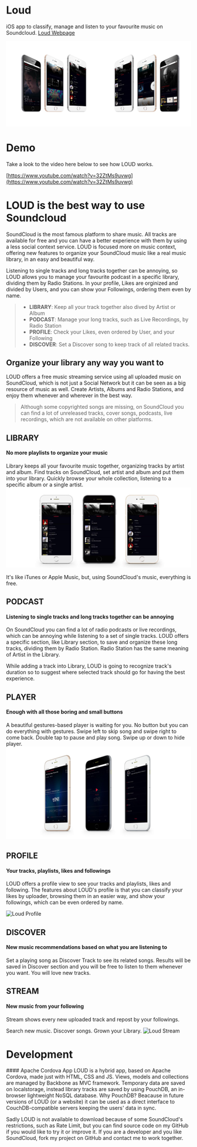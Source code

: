 # Loud
iOS app to classify, manage and listen to your favourite music on Soundcloud. [Loud Webpage](http://mynameisbianchi.herokuapp.com/projects/loud/)

![Loud Cover](https://github.com/giuseppebianchi/loud/blob/master/resources/screenshots/LOUD_cover.jpg?raw=true)

# Demo
Take a look to the video here below to see how LOUD works.

[https://www.youtube.com/watch?v=32ZtMs9uvwg](https://www.youtube.com/watch?v=32ZtMs9uvwg)


# LOUD is the best way to use Soundcloud
SoundCloud is the most famous platform to share music. All tracks are available for free and you can have a better experience with them by using a less social context service. LOUD is focused more on music context, offering new features to organize your SoundCloud music like a real music library, in an easy and beautiful way.

Listening to single tracks and long tracks together can be annoying, so LOUD allows you to manage your favourite podcast in a specific library, dividing them by Radio Stations. In your profile, Likes are orginized and divided by Users, and you can show your Followings, ordering them even by name.

>- **LIBRARY**: Keep all your track together also dived by Artist or Album
>- **PODCAST**: Manage your long tracks, such as Live Recordings, by Radio Station
>- **PROFILE**: Check your Likes, even ordered by User, and your Following
>- **DISCOVER**: Set a Discover song to keep track of all related tracks.

## Organize your library any way you want to
LOUD offers a free music streaming service using all uploaded music on SoundCloud, which is not just a Social Network but it can be seen as a big resource of music as well. Create Artists, Albums and Radio Stations, and enjoy them whenever and wherever in the best way.

>Although some copyrighted songs are missing, on SoundCloud you can find a lot of unreleased tracks, cover songs, podcasts, live recordings, which are not available on other platforms.

## LIBRARY
#### No more playlists to organize your music
Library keeps all your favourite music together, organizing tracks by artist and album. Find tracks on SoundCloud, set artist and album and put them into your library. Quickly browse your whole collection, listening to a specific album or a single artist.
![Loud Library](https://github.com/giuseppebianchi/loud/blob/master/resources/screenshots/loud_library.jpg?raw=true)

It's like iTunes or Apple Music, but, using SoundCloud's music, everything is free.

## PODCAST
#### Listening to single tracks and long tracks together can be annoying
On SoundCloud you can find a lot of radio podcasts or live recordings, which can be annoying while listening to a set of single tracks. LOUD offers a specific section, like Library section, to save and organize these long tracks, dividing them by Radio Station. Radio Station has the same meaning of Artist in the Library.

While adding a track into Library, LOUD is going to recognize track's duration so to suggest where selected track should go for having the best experience.

## PLAYER
#### Enough with all those boring and small buttons
A beautiful gestures-based player is waiting for you. No button but you can do everything with gestures. Swipe left to skip song and swipe right to come back. Double tap to pause and play song. Swipe up or down to hide player.
![Loud Player](https://github.com/giuseppebianchi/loud/blob/master/resources/screenshots/loud_player.jpg?raw=true)

## PROFILE
#### Your tracks, playlists, likes and followings
LOUD offers a profile view to see your tracks and playlists, likes and following. The features about LOUD's profile is that you can classify your likes by uploader, browsing them in an easier way, and show your followings, which can be even ordered by name.

![Loud Profile](https://github.com/giuseppebianchi/loud/blob/master/resources/screenshots/loud_profile.jpg?raw=true)

## DISCOVER
#### New music recommendations based on what you are listening to
Set a playing song as Discover Track to see its related songs. Results will be saved in Discover section and you will be free to listen to them whenever you want. You will love new tracks.

## STREAM
#### New music from your following
Stream shows every new uploaded track and repost by your followings.

Search new music. Discover songs. Grown your Library.
![Loud Stream](https://github.com/giuseppebianchi/loud/blob/master/resources/screenshots/loud_stream.jpg?raw=true)

# Development
#### Apache Cordova App
LOUD is a hybrid app, based on Apache Cordova, made just with HTML, CSS and JS. Views, models and collections are managed by Backbone as MVC framework. Temporary data are saved on localstorage, instead library tracks are saved by using PouchDB, an in-browser lightweight NoSQL database. Why PouchDB? Beacause in future versions of LOUD (or a website) it can be used as a direct interface to CouchDB-compatible servers keeping the users' data in sync.

Sadly LOUD is not available to download because of some SoundCloud's restrictions, such as Rate Limit, but you can find source code on my GitHub if you would like to try it or improve it. If you are a developer and you like SoundCloud, fork my project on GitHub and contact me to work together.